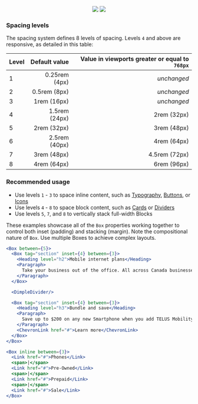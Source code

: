 <div style="text-align: center;">
  <img src="box_inset.png" />
  <img src="box_between.png" />
</div>

### Spacing levels

The spacing system defines 8 levels of spacing. Levels `4` and above are responsive, as detailed in this table:

| Level | Default value | Value in viewports greater or equal to `768px` |
| ------ | ------------: | -------------------------------------------: |
| 1 | 0.25rem (4px) | _unchanged_ |
| 2 | 0.5rem (8px) | _unchanged_ |
| 3 | 1rem (16px) | _unchanged_ |
| 4 | 1.5rem (24px) | 2rem (32px) |
| 5 | 2rem (32px) | 3rem (48px) |
| 6 | 2.5rem (40px) | 4rem (64px) |
| 7 | 3rem (48px) | 4.5rem (72px) |
| 8 | 4rem (64px) | 6rem (96px) |

### Recommended usage

- Use levels `1` - `3` to space inline content, such as [Typography](#typography), [Buttons](#button), or [Icons](#icons)
- Use levels `4` - `8` to space block content, such as [Cards](#card) or [Dividers](#dividers)
- Use levels `5`, `7`, and `8` to vertically stack full-width Blocks


These examples showcase all of the `Box` properties working together to control both inset (padding) and stacking (margin).
Note the compositional nature of `Box`. Use multiple Boxes to achieve complex layouts.  

```jsx
<Box between={5}>
  <Box tag="section" inset={4} between={3}>
    <Heading level="h2">Mobile internet plans</Heading>
    <Paragraph>
      Take your business out of the office. All across Canada businesses use TELUS mobile phones to go where their customers are and stay connected.
    </Paragraph>
  </Box>

  <DimpleDivider/>

  <Box tag="section" inset={4} between={3}>
    <Heading level="h3">Bundle and save</Heading>
    <Paragraph>
      Save up to $200 on any new Smartphone when you add TELUS Mobility to your TELUS PureFibre home services account.
    </Paragraph>
    <ChevronLink href="#">Learn more</ChevronLink>
  </Box>
</Box>
```

```jsx
<Box inline between={3}>
  <Link href="#">Phones</Link>
  <span>|</span>
  <Link href="#">Pre-Owned</Link>
  <span>|</span>
  <Link href="#">Prepaid</Link>
  <span>|</span>
  <Link href="#">Sale</Link>
</Box>
```
